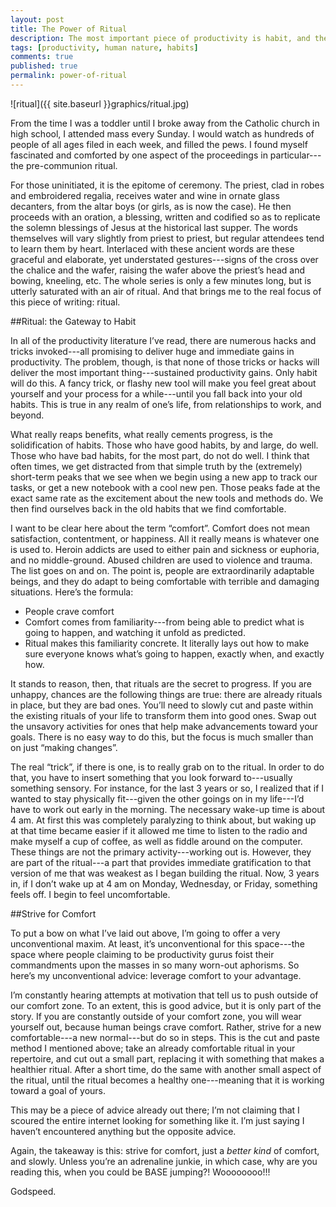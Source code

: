 ```yaml
---
layout: post
title: The Power of Ritual
description: The most important piece of productivity is habit, and the only way to solidify good habits is by the power of rituals.
tags: [productivity, human nature, habits]
comments: true
published: true
permalink: power-of-ritual
---
```

![ritual]({{ site.baseurl }}graphics/ritual.jpg)

From the time I was a toddler until I broke away from the Catholic church in high school, I attended mass every Sunday. I would watch as hundreds of people of all ages filed in each week, and filled the pews. I found myself fascinated and comforted by one aspect of the proceedings in particular---the pre-communion ritual.

For those uninitiated, it is the epitome of ceremony. The priest, clad in robes and embroidered regalia, receives water and wine in ornate glass decanters, from the altar boys (or girls, as is now the case). He then proceeds with an oration, a blessing, written and codified so as to replicate the solemn blessings of Jesus at the historical last supper. The words themselves will vary slightly from priest to priest, but regular attendees tend to learn them by heart. Interlaced with these ancient words are these graceful and elaborate, yet understated gestures---signs of the cross over the chalice and the wafer, raising the wafer above the priest’s head and bowing, kneeling, etc. The whole series is only a few minutes long, but is utterly saturated with an air of ritual. And that brings me to the real focus of this piece of writing: ritual.

<!--more-->

##Ritual: the Gateway to Habit

In all of the productivity literature I’ve read, there are numerous hacks and tricks invoked---all promising to deliver huge and immediate gains in productivity. The problem, though, is that none of those tricks or hacks will deliver the most important thing---sustained productivity gains. Only habit will do this. A fancy trick, or flashy new tool will make you feel great about yourself and your process for a while---until you fall back into your old habits. This is true in any realm of one’s life, from relationships to work, and beyond.

What really reaps benefits, what really cements progress, is the solidification of habits. Those who have good habits, by and large, do well. Those who have bad habits, for the most part, do not do well. I think that often times, we get distracted from that simple truth by the (extremely) short-term peaks that we see when we begin using a new app to track our tasks, or get a new notebook with a cool new pen. Those peaks fade at the exact same rate as the excitement about the new tools and methods do. We then find ourselves back in the old habits that we find comfortable.

I want to be clear here about the term “comfort”. Comfort does not mean satisfaction, contentment, or happiness. All it really means is whatever one is used to. Heroin addicts are used to either pain and sickness or euphoria, and no middle-ground. Abused children are used to violence and trauma. The list goes on and on. The point is, people are extraordinarily adaptable beings, and they do adapt to being comfortable with terrible and damaging situations.
Here’s the formula:

 - People crave comfort
 - Comfort comes from familiarity---from being able to predict what is going to happen, and watching it unfold as predicted.
 - Ritual makes this familiarity concrete. It literally lays out how to make sure everyone knows what’s going to happen, exactly when, and exactly how.


It stands to reason, then, that rituals are the secret to progress. If you are unhappy, chances are the following things are true: there are already rituals in place, but they are bad ones. You’ll need to slowly cut and paste within the existing rituals of your life to transform them into good ones. Swap out the unsavory activities for ones that help make advancements toward your goals. There is no easy way to do this, but the focus is much smaller than on just “making changes”.

The real “trick”, if there is one, is to really grab on to the ritual. In order to do that, you have to insert something that you look forward to---usually something sensory. For instance, for the last 3 years or so, I realized that if I wanted to stay physically fit---given the other goings on in my life---I’d have to work out early in the morning. The necessary wake-up time is about 4 am. At first this was completely paralyzing to think about, but waking up at that time became easier if it allowed me time to listen to the radio and make myself a cup of coffee, as well as fiddle around on the computer. These things are not the primary activity---working out is. However, they are part of the ritual---a part that provides immediate gratification to that version of me that was weakest as I began building the ritual. Now, 3 years in, if I don’t wake up at 4 am on Monday, Wednesday, or Friday, something feels off. I begin to feel uncomfortable.


##Strive for Comfort

To put a bow on what I’ve laid out above, I’m going to offer a very unconventional maxim. At least, it’s unconventional for this space---the space where people claiming to be productivity gurus foist their commandments upon the masses in so many worn-out aphorisms. So here’s my unconventional advice: leverage comfort to your advantage.

I’m constantly hearing attempts at motivation that tell us to push outside of our comfort zone. To an extent, this is good advice, but it is only part of the story. If you are constantly outside of your comfort zone, you will wear yourself out, because human beings crave comfort. Rather, strive for a new comfortable---a new normal---but do so in steps. This is the cut and paste method I mentioned above; take an already comfortable ritual in your repertoire, and cut out a small part, replacing it with something that makes a healthier ritual. After a short time, do the same with another small aspect of the ritual, until the ritual becomes a healthy one---meaning that it is working toward a goal of yours.

This may be a piece of advice already out there; I’m not claiming that I scoured the entire internet looking for something like it. I’m just saying I haven’t encountered anything but the opposite advice.

Again, the takeaway is this: strive for comfort, just a *better kind* of comfort, and slowly. Unless you’re an adrenaline junkie, in which case, why are you reading this, when you could be BASE jumping?! Woooooooo!!!

Godspeed.
 
